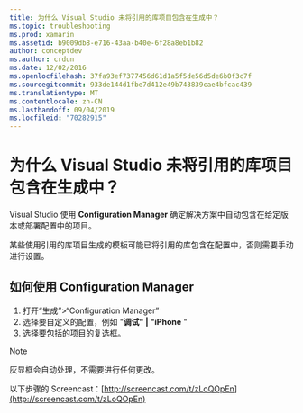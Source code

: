 ```yaml
---
title: 为什么 Visual Studio 未将引用的库项目包含在生成中？
ms.topic: troubleshooting
ms.prod: xamarin
ms.assetid: b9009db8-e716-43aa-b40e-6f28a8eb1b82
author: conceptdev
ms.author: crdun
ms.date: 12/02/2016
ms.openlocfilehash: 37fa93ef7377456d61d1a5f5de56d5de6b0f3c7f
ms.sourcegitcommit: 933de144d1fbe7d412e49b743839cae4bfcac439
ms.translationtype: MT
ms.contentlocale: zh-CN
ms.lasthandoff: 09/04/2019
ms.locfileid: "70282915"
---
```

# <a name="why-doesnt-visual-studio-include-my-referenced-library-project-in-my-build"></a>为什么 Visual Studio 未将引用的库项目包含在生成中？

Visual Studio 使用 **Configuration Manager** 确定解决方案中自动包含在给定版本或部署配置中的项目。

某些使用引用的库项目生成的模板可能已将引用的库包含在配置中，否则需要手动进行设置。

## <a name="how-to-use-the-configuration-manager"></a>如何使用 Configuration Manager

1. 打开“生成”>“Configuration Manager”
2. 选择要自定义的配置，例如 "**调试" | "iPhone** "
3. 选择要包括的项目的复选框。

> [!NOTE]
> 灰显框会自动处理，不需要进行任何更改。

以下步骤的 Screencast：[http://screencast.com/t/zLoQOpEn](http://screencast.com/t/zLoQOpEn)
